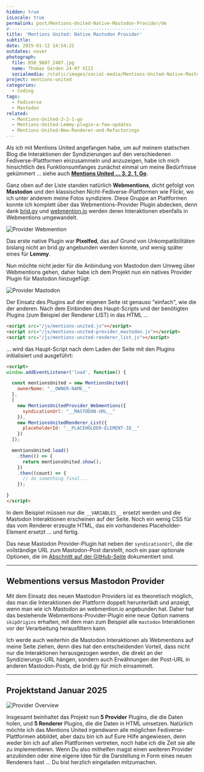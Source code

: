 ```yaml
---
hidden: true
isLocale: true
permalink: post/Mentions-United-Native-Mastodon-Provider/de
#--------------------------------------------------
title: 'Mentions United: Native Mastodon Provider'
subtitle: 
date: 2025-01-12 14:54:21
outdates: never
photograph:
  file: D50_9807_2407.jpg
  name: Thomas Garden 24-07 XIII
  socialmedia: /static/images/social-media/Mentions-United-Native-Mastodon-Provider.jpg
project: mentions-united
categories:
  - Coding
tags:
  - Fediverse
  - Mastodon
related:
  - Mentions-United-3-2-1-go
  - Mentions-United-Lemmy-plugin-a-few-updates
  - Mentions-United-New-Renderer-and-Refactorings
---
```


Als ich mit Mentions United angefangen habe, um auf meinem statischen Blog die Interaktionen der Syndizierungen auf den verschiedenen Fediverse-Plattformen einzusammeln und anzuzeigen, habe ich mich hinsichtlich des Funktionsumfanges zunächst einmal um meine Bedürfnisse gekümmert ... siehe auch [**Mentions United ... 3, 2, 1, Go**](/post/Mentions-United-3-2-1-go/).

Ganz oben auf der Liste standen natürlich **Webmentions**, dicht gefolgt von **Mastodon** und den klassischen Nicht-Fediverse-Plattformen wie Flickr, wo ich unter anderem meine Fotos syndiziere. Diese Gruppe an Plattformen konnte ich komplett über das Webmentions-Provider Plugin abdecken, denn dank [brid.gy](https://brid.gy]) und [webmention.io](https://webmention.io) werden deren Interaktionen ebenfalls in Webmentions umgewandelt.

![Provider Webmention](post/Mentions-United-Native-Mastodon-Provider/Provider-webmention.png)

<!-- more -->

Das erste native Plugin war **Pixelfed**, das auf Grund von Unkompatibilitäten bislang nicht an brid.gy angebunden werden konnte, und wenig später eines für **Lemmy**.

Nun möchte nicht jeder für die Anbindung von Mastodon dem Umweg über Webmentions gehen, daher habe ich dem Projekt nun ein natives Provider Plugin für Mastodon hinzugefügt:

![Provider Mastodon](post/Mentions-United-Native-Mastodon-Provider/Provider-mastodon.png)

Der Einsatz des Plugins auf der eigenen Seite ist genauso "einfach", wie die der anderen. Nach dem Einbinden des Haupt-Scripts und der benötigten Plugins (zum Beispiel der Renderer LIST) in das HTML ...

```html
<script src="/js/mentions-united.js"></script>
<script src="/js/mentions-united-provider_mastodon.js"></script>
<script src="/js/mentions-united-renderer_list.js"></script>
```

... wird das Haupt-Script nach dem Laden der Seite mit den Plugins initialisiert und ausgeführt:

```html
<script>
window.addEventListener('load', function() {

  const mentionsUnited = new MentionsUnited({
    ownerName: "__OWNER-NAME__"
  },
  [
    new MentionsUnitedProvider_Webmentions({
      syndicationUrl: "__MASTODON-URL__"
    }),  
    new MentionsUnitedRenderer_List({
      placeholderId: "__PLACEHOLDER-ELEMENT-ID__"
    })
  ]);

  mentionsUnited.load()
    .then(() => {
      return mentionsUnited.show();
    })
    .then((count) => {
      // do something final... 
    });

}
</script>
```

In dem Beispiel müssen nur die ``__VARIABLES__`` ersetzt werden und die Mastodon Interaktionen erscheinen auf der Seite. Noch ein wenig CSS für das vom Renderer erzeugte HTML, das ein vorhandenes Placeholder-Element ersetzt ... und fertig.

Das neue Mastodon Provider-Plugin hat neben der ``syndicationUrl``, die die vollständige URL zum Mastodon-Post darstellt, noch ein paar optionale Optionen, die im [Abschnitt auf der GitHub-Seite](https://github.com/kristofzerbe/Mentions-United?tab=readme-ov-file#mastodon) dokumentiert sind.

---

## Webmentions versus Mastodon Provider

Mit dem Einsatz des neuen Mastodon Providers ist es theoretisch möglich, das man die Interaktionen der Plattform doppelt herunterlädt und anzeigt, wenn man wie ich Mastodon an webmention.io angebunden hat. Daher hat das bestehende Webmentions-Provider-Plugin eine neue Option namens ``skipOrigins`` erhalten, mit dem man zum Beispiel alle ``mastodon`` Interaktionen vor der Verarbeitung herausfiltern kann.

Ich werde auch weiterhin die Mastodon Interaktionen als Webmentions auf meine Seite ziehen, denn dies hat den entscheidenden Vorteil, dass nicht nur die Interaktionen herausgezogen werden, die direkt an der Syndizierungs-URL hängen, sondern auch Erwähnungen der Post-URL in anderen Mastodon-Posts, die brid.gy für mich einsammelt.

---

## Projektstand Januar 2025

![Provider Overview](post/Mentions-United-Native-Mastodon-Provider/Provider-Overview.png)

Insgesamt beinhaltet das Projekt nun **5 Provider** Plugins, die die Daten holen, und **5 Renderer** Plugins, die die Daten in HTML umsetzen. Natürlich möchte ich das Mentions United irgendwann alle möglichen Fediverse-Plattformen abbildet, aber dazu bin ich auf Eure Hilfe angewiesen, denn weder bin ich auf allen Plattformen vertreten, noch habe ich die Zeit sie alle zu implementieren. Wenn Du also mithelfen magst einen weiteren Provider anzubinden oder eine eigene Idee für die Darstellung in Form eines neuen Renderers hast ... Du bist herzlich eingeladen mitzumachen.
